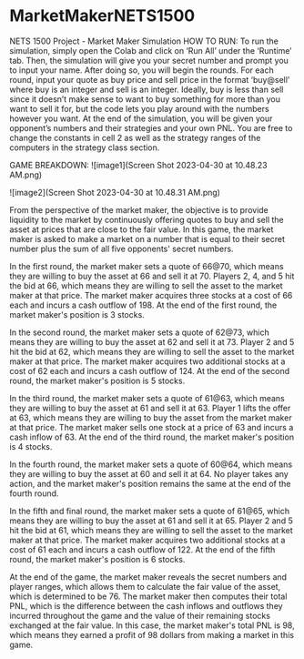 # MarketMakerNETS1500
NETS 1500 Project - Market Maker Simulation
HOW TO RUN: 
To run the simulation, simply open the Colab and click on ‘Run All’ under the ‘Runtime’ tab. Then, the simulation will give you your secret number and prompt you to input your name. After doing so, you will begin the rounds. For each round, input your quote as buy price and sell price in the format ‘buy@sell’ where buy is an integer and sell is an integer. Ideally, buy is less than sell since it doesn’t make sense to want to buy something for more than you want to sell it for, but the code lets you play around with the numbers however you want. At the end of the simulation, you will be given your opponent’s numbers and their strategies and your own PNL. 
You are free to change the constants in cell 2 as well as the strategy ranges of the computers in the strategy class section.

GAME BREAKDOWN:
![image1](Screen Shot 2023-04-30 at 10.48.23 AM.png)

![image2](Screen Shot 2023-04-30 at 10.48.31 AM.png)

From the perspective of the market maker, the objective is to provide liquidity to the market by continuously offering quotes to buy and sell the asset at prices that are close to the fair value. In this game, the market maker is asked to make a market on a number that is equal to their secret number plus the sum of all five opponents' secret numbers.

In the first round, the market maker sets a quote of 66@70, which means they are willing to buy the asset at 66 and sell it at 70. Players 2, 4, and 5 hit the bid at 66, which means they are willing to sell the asset to the market maker at that price. The market maker acquires three stocks at a cost of 66 each and incurs a cash outflow of 198. At the end of the first round, the market maker's position is 3 stocks.

In the second round, the market maker sets a quote of 62@73, which means they are willing to buy the asset at 62 and sell it at 73. Player 2 and 5 hit the bid at 62, which means they are willing to sell the asset to the market maker at that price. The market maker acquires two additional stocks at a cost of 62 each and incurs a cash outflow of 124. At the end of the second round, the market maker's position is 5 stocks.

In the third round, the market maker sets a quote of 61@63, which means they are willing to buy the asset at 61 and sell it at 63. Player 1 lifts the offer at 63, which means they are willing to buy the asset from the market maker at that price. The market maker sells one stock at a price of 63 and incurs a cash inflow of 63. At the end of the third round, the market maker's position is 4 stocks.

In the fourth round, the market maker sets a quote of 60@64, which means they are willing to buy the asset at 60 and sell it at 64. No player takes any action, and the market maker's position remains the same at the end of the fourth round.

In the fifth and final round, the market maker sets a quote of 61@65, which means they are willing to buy the asset at 61 and sell it at 65. Player 2 and 5 hit the bid at 61, which means they are willing to sell the asset to the market maker at that price. The market maker acquires two additional stocks at a cost of 61 each and incurs a cash outflow of 122. At the end of the fifth round, the market maker's position is 6 stocks.

At the end of the game, the market maker reveals the secret numbers and player ranges, which allows them to calculate the fair value of the asset, which is determined to be 76. The market maker then computes their total PNL, which is the difference between the cash inflows and outflows they incurred throughout the game and the value of their remaining stocks exchanged at the fair value. In this case, the market maker's total PNL is 98, which means they earned a profit of 98 dollars from making a market in this game.

